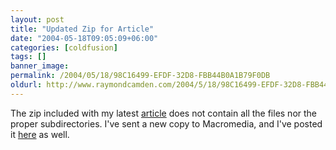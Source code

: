 ```yaml
---
layout: post
title: "Updated Zip for Article"
date: "2004-05-18T09:05:09+06:00"
categories: [coldfusion]
tags: []
banner_image: 
permalink: /2004/05/18/98C16499-EFDF-32D8-FBB44B0A1B79F0DB
oldurl: http://www.raymondcamden.com/2004/5/18/98C16499-EFDF-32D8-FBB44B0A1B79F0DB
---
```


The zip included with my latest <a href="http://www.macromedia.com/devnet/mx/coldfusion/articles/updating_legacy.html">article</a> does not contain all the files nor the proper subdirectories. I've sent a new copy to Macromedia, and I've posted it <a href="http://www.camdenfamily.com/morpheus/downloads/migrationarticle.zip">here</a> as well.